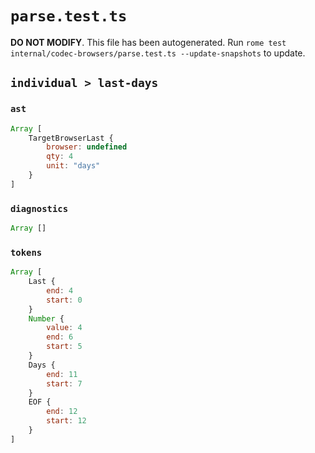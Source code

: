 # `parse.test.ts`

**DO NOT MODIFY**. This file has been autogenerated. Run `rome test internal/codec-browsers/parse.test.ts --update-snapshots` to update.

## `individual > last-days`

### `ast`

```javascript
Array [
	TargetBrowserLast {
		browser: undefined
		qty: 4
		unit: "days"
	}
]
```

### `diagnostics`

```javascript
Array []
```

### `tokens`

```javascript
Array [
	Last {
		end: 4
		start: 0
	}
	Number {
		value: 4
		end: 6
		start: 5
	}
	Days {
		end: 11
		start: 7
	}
	EOF {
		end: 12
		start: 12
	}
]
```
